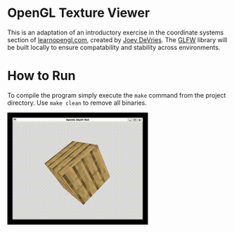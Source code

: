 # OpenGL Texture Viewer

This is an adaptation of an introductory exercise in the coordinate systems section of [learnopengl.com](https://learnopengl.com/Getting-started/Coordinate-Systems), 
created by [Joey DeVries](https://github.com/JoeyDeVries). The [GLFW](https://github.com/glfw/glfw) library will be built locally to ensure compatability 
and stability across environments.

# How to Run

To compile the program simply execute the `make` command from the project directory. Use `make clean` to remove all binaries.

![demo](assets/demo.gif)
